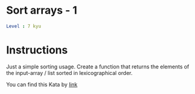 # Sort arrays - 1

```yaml
Level : 7 kyu
```

# Instructions

Just a simple sorting usage. Create a function that returns the elements of the input-array / list sorted in lexicographical order.

You can find this Kata by [link](https://www.codewars.com/kata/51f41b98e8f176e70d0002a8/train/java)